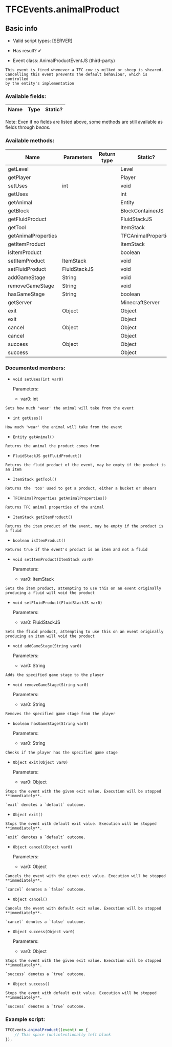 # TFCEvents.animalProduct

## Basic info

- Valid script types: [SERVER]

- Has result? ✔

- Event class: AnimalProductEventJS (third-party)

```
This event is fired whenever a TFC cow is milked or sheep is sheared.
Cancelling this event prevents the default behaviour, which is controlled
by the entity's implementation
```

### Available fields:

| Name | Type | Static? |
| ---- | ---- | ------- |

Note: Even if no fields are listed above, some methods are still available as fields through *beans*.

### Available methods:

| Name | Parameters | Return type | Static? |
| ---- | ---------- | ----------- | ------- |
| getLevel |  |  | Level | ✘ |
| getPlayer |  |  | Player | ✘ |
| setUses | int |  | void | ✘ |
| getUses |  |  | int | ✘ |
| getAnimal |  |  | Entity | ✘ |
| getBlock |  |  | BlockContainerJS | ✘ |
| getFluidProduct |  |  | FluidStackJS | ✘ |
| getTool |  |  | ItemStack | ✘ |
| getAnimalProperties |  |  | TFCAnimalProperties | ✘ |
| getItemProduct |  |  | ItemStack | ✘ |
| isItemProduct |  |  | boolean | ✘ |
| setItemProduct | ItemStack |  | void | ✘ |
| setFluidProduct | FluidStackJS |  | void | ✘ |
| addGameStage | String |  | void | ✘ |
| removeGameStage | String |  | void | ✘ |
| hasGameStage | String |  | boolean | ✘ |
| getServer |  |  | MinecraftServer | ✘ |
| exit | Object |  | Object | ✘ |
| exit |  |  | Object | ✘ |
| cancel | Object |  | Object | ✘ |
| cancel |  |  | Object | ✘ |
| success | Object |  | Object | ✘ |
| success |  |  | Object | ✘ |


### Documented members:

- `void setUses(int var0)`

  Parameters:
  - var0: int

```
Sets how much 'wear' the animal will take from the event
```

- `int getUses()`
```
How much 'wear' the animal will take from the event
```

- `Entity getAnimal()`
```
Returns the animal the product comes from
```

- `FluidStackJS getFluidProduct()`
```
Returns the fluid product of the event, may be empty if the product is an item
```

- `ItemStack getTool()`
```
Returns the 'too' used to get a product, either a bucket or shears
```

- `TFCAnimalProperties getAnimalProperties()`
```
Returns TFC animal properties of the animal
```

- `ItemStack getItemProduct()`
```
Returns the item product of the event, may be empty if the product is a fluid
```

- `boolean isItemProduct()`
```
Returns true if the event's product is an item and not a fluid
```

- `void setItemProduct(ItemStack var0)`

  Parameters:
  - var0: ItemStack

```
Sets the item product, attempting to use this on an event originally producing a fluid will void the product
```

- `void setFluidProduct(FluidStackJS var0)`

  Parameters:
  - var0: FluidStackJS

```
Sets the fluid product, attempting to use this on an event originally producing an item will void the product
```

- `void addGameStage(String var0)`

  Parameters:
  - var0: String

```
Adds the specified game stage to the player
```

- `void removeGameStage(String var0)`

  Parameters:
  - var0: String

```
Removes the specified game stage from the player
```

- `boolean hasGameStage(String var0)`

  Parameters:
  - var0: String

```
Checks if the player has the specified game stage
```

- `Object exit(Object var0)`

  Parameters:
  - var0: Object

```
Stops the event with the given exit value. Execution will be stopped **immediately**.

`exit` denotes a `default` outcome.
```

- `Object exit()`
```
Stops the event with default exit value. Execution will be stopped **immediately**.

`exit` denotes a `default` outcome.
```

- `Object cancel(Object var0)`

  Parameters:
  - var0: Object

```
Cancels the event with the given exit value. Execution will be stopped **immediately**.

`cancel` denotes a `false` outcome.
```

- `Object cancel()`
```
Cancels the event with default exit value. Execution will be stopped **immediately**.

`cancel` denotes a `false` outcome.
```

- `Object success(Object var0)`

  Parameters:
  - var0: Object

```
Stops the event with the given exit value. Execution will be stopped **immediately**.

`success` denotes a `true` outcome.
```

- `Object success()`
```
Stops the event with default exit value. Execution will be stopped **immediately**.

`success` denotes a `true` outcome.
```



### Example script:

```js
TFCEvents.animalProduct((event) => {
	// This space (un)intentionally left blank
});
```

